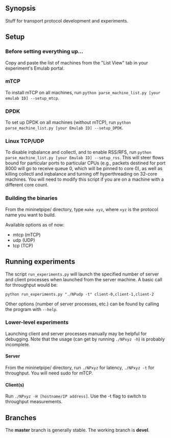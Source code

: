 ## Synopsis

Stuff for transport protocol development and experiments.

## Setup

### Before setting everything up... 
Copy and paste the list of machines from the "List View" tab in your experiment's Emulab portal. 

### mTCP
To install mTCP on all machines, run `python parse_machine_list.py [your emulab ID] --setup_mtcp`. 

### DPDK
To set up DPDK on all machines (without mTCP), run `python parse_machine_list.py [your Emulab ID] --setup_DPDK`.

### Linux TCP/UDP
To disable irqbalance and collectl, and to enable RSS/RFS, run `python parse_machine_list.py [your Emulab ID] --setup_rss`. This will steer flows bound for particular ports to particular CPUs (e.g., packets destined for port 8000 will go to receive queue 0, which will be pinned to core 0), as well as killing collectl and irqbalance and turning off hyperthreading on 32-core machines. You will need to modify this script if you are on a machine with a different core count. 

### Building the binaries
From the mininetpipe/ directory, type `make xyz`, where `xyz` is the protocol name you want to build. 

Available options as of now:
* mtcp (mTCP)
* udp (UDP)
* tcp (TCP)

## Running experiments
The script `run_experiments.py` will launch the specified number of server and client processes when launched from the server machine. A basic call for throughput would be: 

`python run_experiments.py "./NPudp -t" client-0,client-1,client-2`

Other options (number of server processes, etc.) can be found by calling the program with `--help`. 

### Lower-level experiments
Launching client and server processes manually may be helpful for debugging. Note that the usage (can get by running `./NPxyz -h`) is probably incomplete.

#### Server
From the mininetpipe/ directory, run `./NPxyz` for latency, `./NPxyz -t` for throughput. You will need sudo for mTCP. 

#### Client(s)
Run `./NPxyz -H [hostname/IP address]`. Use the -t flag to switch to throughput measurements. 

## Branches

The **master** branch is generally stable. The working branch is **devel**.
